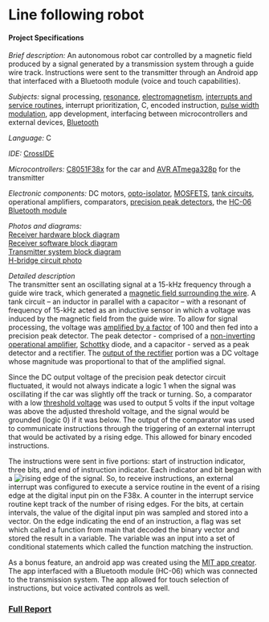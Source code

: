 # Line following robot

#### Project Specifications
*Brief description:*  An autonomous robot car controlled by a magnetic field produced by a signal generated by a transmission system through a guide wire track. Instructions were sent to the transmitter through an Android app that interfaced with a Bluetooth module (voice and touch capabilities).

*Subjects:* signal processing, [resonance](http://www.physicsclassroom.com/class/sound/Lesson-5/Resonance), [electromagnetism](http://physicsforidiots.com/physics/electromagnetism/), [interrupts and service routines](http://users.ece.utexas.edu/~valvano/Volume1/E-Book/C12_Interrupts.htm), interrupt prioritization, C, encoded instruction, [pulse width modulation](http://www.8051projects.net/wiki/Pulse_Width_Modulation), app development, interfacing between microcontrollers and external devices, [Bluetooth](http://electronics.howstuffworks.com/bluetooth.htm)

*Language:* C

*IDE:* [CrossIDE](http://crosside.software.informer.com/)

*Microcontrollers:*  [C8051F38x](http://www.keil.com/dd/docs/datashts/silabs/c8051f32x.pdf) for the car and [AVR ATmega328p](http://www.atmel.com/Images/Atmel-42735-8-bit-AVR-Microcontroller-ATmega328-328P_Datasheet.pdf) for the transmitter

*Electronic components:* DC motors, [opto-isolator](https://en.wikipedia.org/wiki/Opto-isolator), [MOSFETS](http://www.electronics-tutorials.ws/transistor/tran_6.html), [tank circuits](https://www.youtube.com/watch?v=fQ4yRVEzXQA), operational amplifiers, comparators, [precision peak detectors](https://www.google.ca/url?sa=i&rct=j&q=&esrc=s&source=images&cd=&cad=rja&uact=8&ved=0ahUKEwjf5dLO9tfTAhUX3GMKHRu5BOcQjRwIBw&url=https%3A%2F%2Fen.wikipedia.org%2Fwiki%2FPrecision_rectifier&psig=AFQjCNGRjA4ztPc-uV_yoLt3zav_h-844Q&ust=1494045276818886), the [HC-06 Bluetooth module](https://arduino-info.wikispaces.com/BlueTooth-HC05-HC06-Modules-How-To)

*Photos and diagrams:*  
[Receiver hardware block diagram](https://www.dropbox.com/s/xktt6sdt3eljejj/Receiver%20Block%20Diagram.png?dl=0) </br>
[Receiver software block diagram](https://www.dropbox.com/s/w6xfivj9uftpmkx/Software%20Block%20Diagram.png?dl=0)</br>
[Transmitter system block diagram](https://www.dropbox.com/s/oaagyijevjokmhq/Transmitter%20Block%20Diagram.png?dl=0)</br>
[H-bridge circuit photo](http://imgur.com/FEuz8WW)

*Detailed description*</br>
The transmitter sent an oscillating signal at a 15-kHz frequency through a guide wire track, which generated a [magnetic field surrounding the wire](https://www.google.ca/url?sa=i&rct=j&q=&esrc=s&source=images&cd=&cad=rja&uact=8&ved=0ahUKEwiVzc3Tl-zTAhVN72MKHZgjDAcQjRwIBw&url=http%3A%2F%2Fhyperphysics.phy-astr.gsu.edu%2Fhbase%2Fmagnetic%2Fmagcur.html&psig=AFQjCNFhvemvEzwuimTEedewdQdSvx31Bw&ust=1494741366368041). A tank circuit – an inductor in parallel with a capacitor – with a resonant of frequency of 15-kHz acted as an inductive sensor in which a voltage was induced by the magnetic field from the guide wire. To allow for signal processing, the voltage was [amplified by a factor](http://www.ecircuitcenter.com/Circuits/op_bandwidth1/op_bandwidth1.htm) of 100 and then fed into a precision peak detector. The peak detector - comprised of a [non-inverting operational amplifier](https://www.google.ca/url?sa=i&rct=j&q=&esrc=s&source=images&cd=&cad=rja&uact=8&ved=0ahUKEwiF-KXzl-zTAhUK72MKHY2mDgkQjRwIBw&url=http%3A%2F%2Fecetutorials.com%2Fanalog-electronics%2Finverting-and-non-inverting-amplifiers%2F&psig=AFQjCNEI05Z950hMntQePTrMo3SDa8MzAQ&ust=1494741427504725), [Schottky](https://en.wikipedia.org/wiki/Schottky_diode) diode, and a capacitor - served as a peak detector and a rectifier. The [output of the rectifier](https://www.google.ca/url?sa=i&rct=j&q=&esrc=s&source=images&cd=&cad=rja&uact=8&ved=0ahUKEwi9is__l-zTAhUI8mMKHZ9PCVIQjRwIBw&url=http%3A%2F%2Fwww.electronics-tutorials.ws%2Fdiode%2Fdiode_6.html&psig=AFQjCNGkDJpMP6DdVvD4tajNgiV_rr3sTw&ust=1494741457877666) portion was a DC voltage whose magnitude was proportional to that of the amplified signal. 

Since the DC output voltage of the precision peak detector circuit fluctuated, it would not always indicate a logic 1 when the signal was oscillating if the car was slightly off the track or turning. So, a comparator with a low [threshold voltage](https://www.google.ca/url?sa=i&rct=j&q=&esrc=s&source=images&cd=&cad=rja&uact=8&ved=0ahUKEwj9xPb99NfTAhUU7mMKHVFuCjsQjRwIBw&url=http%3A%2F%2Fwww.electronics-tutorials.ws%2Fopamp%2Fop-amp-comparator.html&psig=AFQjCNFnDztYyjhqUsjRbk8wrqmwep09xg&ust=1494044860945010) was used to output 5 volts if the input voltage was above the adjusted threshold voltage, and the signal would be grounded (logic 0) if it was below. The output of the comparator was used to communicate instructions through the triggering of an external interrupt that would be activated by a rising edge. This allowed for binary encoded instructions.

The instructions were sent in five portions: start of instruction indicator, three bits, and end of instruction indicator. Each indicator and bit began with a ![rising edge](https://www.google.ca/url?sa=i&rct=j&q=&esrc=s&source=images&cd=&cad=rja&uact=8&ved=0ahUKEwi2j7S799fTAhUE12MKHe81AeQQjRwIBw&url=https%3A%2F%2Fwww.electronics-micros.com%2Fsoftware-hardware%2Fplclib-arduino-edge-triggered-pulses%2F&psig=AFQjCNG8VtjcWxuiX_wioor60IDGiFNI7g&ust=1494045529930970) of the signal. So, to receive instructions, an external interrupt was configured to execute a service routine in the event of a rising edge at the digital input pin on the F38x. A counter in the interrupt service routine kept track of the number of rising edges. For the bits, at certain intervals, the value of the digital input pin was sampled and stored into a vector. On the edge indicating the end of an instruction, a flag was set which called a function from main that decoded the binary vector and stored the result in a variable. The variable was an input into a set of conditional statements which called the function matching the instruction.

As a bonus feature, an android app was created using the [MIT app creator](http://appinventor.mit.edu/explore/). The app interfaced with a Bluetooth module (HC-06) which was connected to the transmission system. The app allowed for touch selection of instructions, but voice activated controls as well.

### [Full Report](https://www.dropbox.com/s/kpzc95esqymajvl/ELEC_291_Project_2_Report.pdf?dl=0) 
